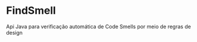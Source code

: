 FindSmell
=========

Api Java para verificação automática de Code Smells por meio de regras de design
